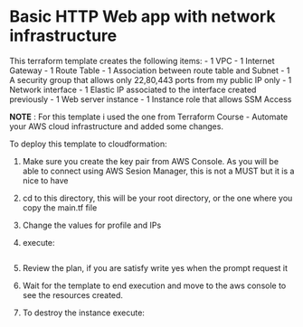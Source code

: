 # Basic HTTP Web app with network infrastructure

This terraform template creates the following items:
    - 1 VPC
    - 1 Internet Gateway
    - 1 Route Table
    - 1 Association between route table and Subnet
    - 1 A security group that allows only 22,80,443 ports from my public IP only
    - 1 Network interface
    - 1 Elastic IP associated to the interface created previously
    - 1 Web server instance 
    - 1 Instance role that allows SSM Access

**NOTE** : For this template i used the one from Terraform Course - Automate your AWS cloud infrastructure and added some changes.

To deploy this template to cloudformation:

1. Make sure you create the key pair from AWS Console. As you will be able to connect using AWS Sesion Manager, this is not a MUST but it is a nice to have

2. cd to this directory, this will be your root directory, or the one where you copy the main.tf file

3. Change the values for profile and IPs

4. execute:
```terraform apply
```

5. Review the plan, if you are satisfy write yes when the prompt request it 

6. Wait for the template to end execution and move to the aws console to see the resources created.

7. To destroy the instance execute:
```terraform destry
```